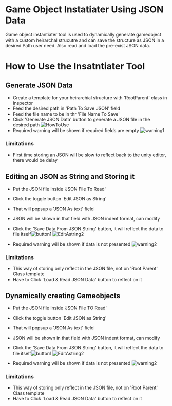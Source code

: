 # Game Object Instatiater Using JSON Data

Game object instantiater tool is used to dynamically generate gameobject with a custom heirarchal strucutre 
and can save the structure as JSON in a desired Path user need. Also read and load the pre-exist JSON data.

# How to Use the Insatntiater Tool #

## Generate JSON Data ##
   * Create a template for your heirarchial structure with 'RootParent' class in inspector 
   * Feed the desired path in 'Path To Save JSON' field
   * Feed the file name to be in thr 'File Name To Save'
   * Click 'Generate JSON Data' button to generate a JSON file in the desired path
     ![HowToUse](https://github.com/guru-1234/JSONEditor/assets/59476943/19581298-7306-4104-b7b9-a7e913067e2a)
  * Required warning will be shown if required fields are empty
    ![warning1](https://github.com/guru-1234/JSONEditor/assets/59476943/ab0eabfd-4c85-40c1-85bb-4dc227e5fd8e)
  ### Limitations ###
  * First time storing an JSON will be slow to reflect back to the unity editor, there would be delay

## Editing an JSON as String and Storing it ##
   * Put the JSON file inside 'JSON File To Read' 
   * Click the toggle button 'Edit JSON as String'
   * That will popsup a 'JSON As text' field
   * JSON will be shown in that field with JSON indent format, can modify
   * Click the 'Save Data From JSON String' button, it will reflect the data to file itself![button1](https://github.com/guru-1234/JSONEditor/assets/59476943/578d8140-e8d9-401a-8020-57f51b56cb5e)
     ![EditAstring2](https://github.com/guru-1234/JSONEditor/assets/59476943/2c3e880d-614e-4203-92a7-5aff8adcb9d7)

  * Required warning will be shown if data is not presented
    ![warning2](https://github.com/guru-1234/JSONEditor/assets/59476943/de48bb71-2745-4f7f-8dd8-bc7a4ae4478d)


  ### Limitations ###
  * This way of storing only reflect in the JSON file, not on 'Root Parent' Class template
  * Have to Click 'Load & Read JSON Data' button to reflect on it

## Dynamically creating Gameobjects ##
   * Put the JSON file inside 'JSON File TO Read' 
   * Click the toggle button 'Edit JSON as String'
   * That will popsup a 'JSON As text' field
   * JSON will be shown in that field with JSON indent format, can modify
   * Click the 'Save Data From JSON String' button, it will reflect the data to file itself![button1](https://github.com/guru-1234/JSONEditor/assets/59476943/578d8140-e8d9-401a-8020-57f51b56cb5e)
     ![EditAstring2](https://github.com/guru-1234/JSONEditor/assets/59476943/2c3e880d-614e-4203-92a7-5aff8adcb9d7)

  * Required warning will be shown if data is not presented
    ![warning2](https://github.com/guru-1234/JSONEditor/assets/59476943/de48bb71-2745-4f7f-8dd8-bc7a4ae4478d)


  ### Limitations ###
  * This way of storing only reflect in the JSON file, not on 'Root Parent' Class template
  * Have to Click 'Load & Read JSON Data' button to reflect on it
